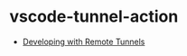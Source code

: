 vscode-tunnel-action
====================
- [Developing with Remote Tunnels](https://code.visualstudio.com/docs/remote/tunnels)

